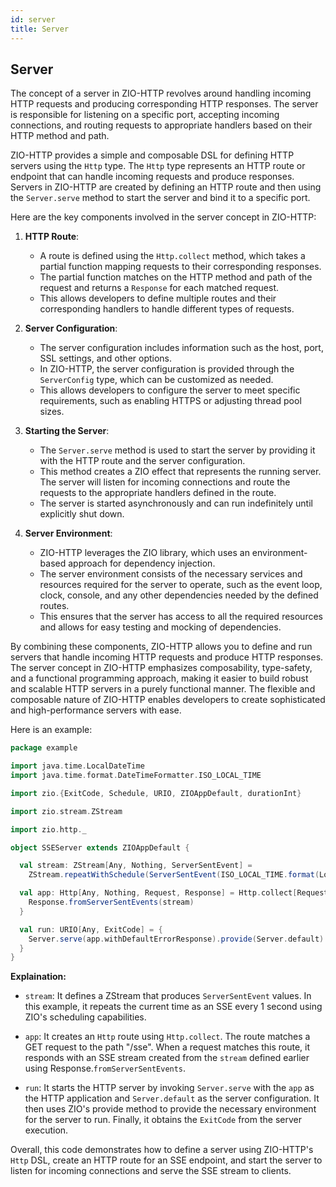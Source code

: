 ```yaml
---
id: server
title: Server
---
```


## Server

The concept of a server in ZIO-HTTP revolves around handling incoming HTTP requests and producing corresponding HTTP responses. The server is responsible for listening on a specific port, accepting incoming connections, and routing requests to appropriate handlers based on their HTTP method and path.

ZIO-HTTP provides a simple and composable DSL for defining HTTP servers using the `Http` type. The `Http` type represents an HTTP route or endpoint that can handle incoming requests and produce responses. Servers in ZIO-HTTP are created by defining an HTTP route and then using the `Server.serve` method to start the server and bind it to a specific port.

Here are the key components involved in the server concept in ZIO-HTTP:

1. **HTTP Route**:
   - A route is defined using the `Http.collect` method, which takes a partial function mapping requests to their corresponding responses.
   - The partial function matches on the HTTP method and path of the request and returns a `Response` for each matched request.
   - This allows developers to define multiple routes and their corresponding handlers to handle different types of requests.

2. **Server Configuration**:
   - The server configuration includes information such as the host, port, SSL settings, and other options.
   - In ZIO-HTTP, the server configuration is provided through the `ServerConfig` type, which can be customized as needed.
   - This allows developers to configure the server to meet specific requirements, such as enabling HTTPS or adjusting thread pool sizes.

3. **Starting the Server**:
   - The `Server.serve` method is used to start the server by providing it with the HTTP route and the server configuration.
   - This method creates a ZIO effect that represents the running server. The server will listen for incoming connections and route the requests to the appropriate handlers defined in the route.
   - The server is started asynchronously and can run indefinitely until explicitly shut down.

4. **Server Environment**:
   - ZIO-HTTP leverages the ZIO library, which uses an environment-based approach for dependency injection.
   - The server environment consists of the necessary services and resources required for the server to operate, such as the event loop, clock, console, and any other dependencies needed by the defined routes.
   - This ensures that the server has access to all the required resources and allows for easy testing and mocking of dependencies.

By combining these components, ZIO-HTTP allows you to define and run servers that handle incoming HTTP requests and produce HTTP responses. The server concept in ZIO-HTTP emphasizes composability, type-safety, and a functional programming approach, making it easier to build robust and scalable HTTP servers in a purely functional manner. The flexible and composable nature of ZIO-HTTP enables developers to create sophisticated and high-performance servers with ease.

Here is an example:

```scala
package example

import java.time.LocalDateTime
import java.time.format.DateTimeFormatter.ISO_LOCAL_TIME

import zio.{ExitCode, Schedule, URIO, ZIOAppDefault, durationInt}

import zio.stream.ZStream

import zio.http._

object SSEServer extends ZIOAppDefault {

  val stream: ZStream[Any, Nothing, ServerSentEvent] =
    ZStream.repeatWithSchedule(ServerSentEvent(ISO_LOCAL_TIME.format(LocalDateTime.now)), Schedule.spaced(1.second))

  val app: Http[Any, Nothing, Request, Response] = Http.collect[Request] { case Method.GET -> Root / "sse" =>
    Response.fromServerSentEvents(stream)
  }

  val run: URIO[Any, ExitCode] = {
    Server.serve(app.withDefaultErrorResponse).provide(Server.default).exitCode
  }
}
```

**Explaination:**

- `stream`: It defines a ZStream that produces `ServerSentEvent` values. In this example, it repeats the current time as an SSE every 1 second using ZIO's scheduling capabilities.

- `app`: It creates an `Http` route using `Http.collect`. The route matches a GET request to the path "/sse". When a request matches this route, it responds with an SSE stream created from the `stream` defined earlier using Response.`fromServerSentEvents`.

- `run`: It starts the HTTP server by invoking `Server.serve` with the `app` as the HTTP application and `Server.default` as the server configuration. It then uses ZIO's provide method to provide the necessary environment for the server to run. Finally, it obtains the `ExitCode` from the server execution.

Overall, this code demonstrates how to define a server using ZIO-HTTP's `Http` DSL, create an HTTP route for an SSE endpoint, and start the server to listen for incoming connections and serve the SSE stream to clients.